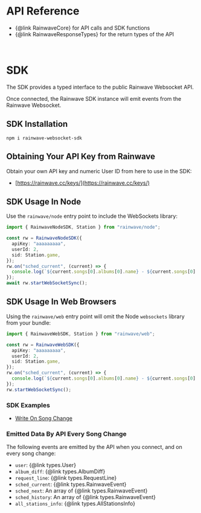 # API Reference

- {@link RainwaveCore} for API calls and SDK functions
- {@link RainwaveResponseTypes} for the return types of the API

&nbsp;

# SDK

The SDK provides a typed interface to the public Rainwave Websocket API.

Once connected, the Rainwave SDK instance will emit events from the Rainwave Websocket.

## SDK Installation

```
npm i rainwave-websocket-sdk
```

## Obtaining Your API Key from Rainwave

Obtain your own API key and numeric User ID from here to use in the SDK:

- [https://rainwave.cc/keys/](https://rainwave.cc/keys/)

## SDK Usage In Node

Use the `rainwave/node` entry point to include the WebSockets library:

```typescript
import { RainwaveNodeSDK, Station } from "rainwave/node";

const rw = RainwaveNodeSDK({
  apiKey: "aaaaaaaaa",
  userId: 2,
  sid: Station.game,
});
rw.on("sched_current", (current) => {
  console.log(`${current.songs[0].albums[0].name} - ${current.songs[0].title}`);
});
await rw.startWebSocketSync();
```

## SDK Usage In Web Browsers

Using the `rainwave/web` entry point will omit the Node `websockets` library from your bundle:

```typescript
import { RainwaveWebSDK, Station } from "rainwave/web";

const rw = RainwaveWebSDK({
  apiKey: "aaaaaaaaa",
  userId: 2,
  sid: Station.game,
});
rw.on("sched_current", (current) => {
  console.log(`${current.songs[0].albums[0].name} - ${current.songs[0].title}`);
});
rw.startWebSocketSync();
```

### SDK Examples

- [Write On Song Change](https://github.com/rmcauley/rainwave-write-on-song-change)

### Emitted Data By API Every Song Change

The following events are emitted by the API when you connect, and on every song change:

- `user`: {@link types.User}
- `album_diff`: {@link types.AlbumDiff}
- `request_line`: {@link types.RequestLine}
- `sched_current`: {@link types.RainwaveEvent}
- `sched_next`: An array of {@link types.RainwaveEvent}
- `sched_history`: An array of {@link types.RainwaveEvent}
- `all_stations_info`: {@link types.AllStationsInfo}
